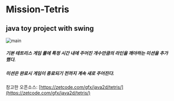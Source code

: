 # Mission-Tetris
## java toy project with swing 

![main](https://user-images.githubusercontent.com/89013431/149357846-5d10bf7c-0e5a-4dde-a0b8-5ec1f594783d.png)
##### 기본 테트리스 게임 룰에 특정 시간 내에 주어진 개수만큼의 라인을 깨야하는 미션을 추가했다.
##### 미션은 완료시 게임이 종료되기 전까지 계속 새로 주어진다.



참고한 오픈소스: 
[https://zetcode.com/gfx/java2d/tetris/](https://zetcode.com/gfx/java2d/tetris/)
